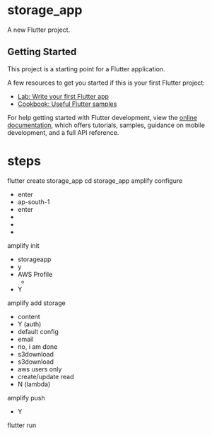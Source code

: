 # storage_app

A new Flutter project.

## Getting Started

This project is a starting point for a Flutter application.

A few resources to get you started if this is your first Flutter project:

- [Lab: Write your first Flutter app](https://docs.flutter.dev/get-started/codelab)
- [Cookbook: Useful Flutter samples](https://docs.flutter.dev/cookbook)

For help getting started with Flutter development, view the
[online documentation](https://docs.flutter.dev/), which offers tutorials,
samples, guidance on mobile development, and a full API reference.

# steps

flutter create storage_app
cd storage_app
amplify configure

- enter
- ap-south-1
- enter
- <Access Key>
- <Secret Access Key>
- <Key Profile Name>

amplify init

- storageapp
- y
- AWS Profile
  - <Key Profile Name>
- Y

amplify add storage

- content
- Y (auth)
- default config
- email
- no, i am done
- s3download
- s3download
- aws users only
- create/update read
- N (lambda)

amplify push

- Y

flutter run
